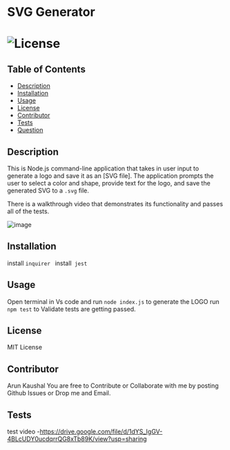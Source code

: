 #  SVG  Generator
# ![License](https://img.shields.io/badge/license-MIT-blue)


## Table of Contents
* [Description](#description)
* [Installation](#installation)
* [Usage](#usage)
* [License](#license)
* [Contributor](#contributor)
* [Tests](#tests)
* [Question](#questions)
## Description

This is  Node.js command-line application that takes in user input to generate a logo and save it as an [SVG file]. The application prompts the user to select a color and shape, provide text for the logo, and save the generated SVG to a `.svg` file.

There is a walkthrough video that demonstrates its functionality and passes all of the tests. 

![image](https://github.com/Arunkaushal84/SVG/assets/122054710/26cd634a-f3b3-4c2e-8a3c-ab7ef79278ea)



## Installation
install `inquirer `
install` jest`

## Usage
Open terminal in Vs code and run `node index.js` to generate the LOGO 
run `npm test` to Validate tests are getting passed.

## License
 MIT License

## Contributor
Arun Kaushal
You are free to Contribute or Collaborate with me by posting Github Issues or Drop me and Email.

## Tests
test video -https://drive.google.com/file/d/1dYS_IgGV-4BLcUDY0ucdqrrQG8xTb89K/view?usp=sharing



